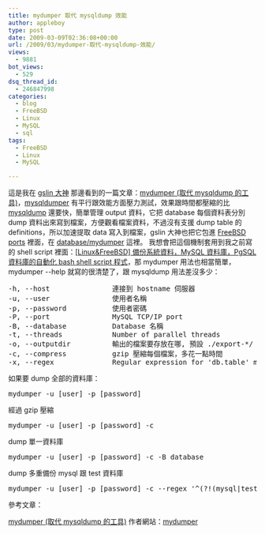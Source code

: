 ```yaml
---
title: mydumper 取代 mysqldump 效能
author: appleboy
type: post
date: 2009-03-09T02:36:08+00:00
url: /2009/03/mydumper-取代-mysqldump-效能/
views:
  - 9881
bot_views:
  - 529
dsq_thread_id:
  - 246847998
categories:
  - blog
  - FreeBSD
  - Linux
  - MySQL
  - sql
tags:
  - FreeBSD
  - Linux
  - MySQL

---
```

這是我在 [gslin 大神][1] 那邊看到的一篇文章：[mydumper (取代 mysqldump 的工具)][2]，[mysqldumper][3] 有平行跟效能方面壓力測試，效果跟時間都壓縮的比 [mysqldump][4] 還要快，簡單管理 output 資料，它把 database 每個資料表分別 dump 資料出來寫到檔案，方便觀看檔案資料，不過沒有支援 dump table 的 definitions，所以加速提取 data 寫入到檔案，gslin 大神也把它包進 [FreeBSD][5] [ports][6] 裡面，在 [database/mydumper][7] 這裡。 我想會把這個機制套用到我之前寫的 shell script 裡面：[[Linux&FreeBSD] 備份系統資料，MySQL 資料庫，PgSQL 資料庫的自動化 bash shell script 程式][8]，那 mydumper 用法也相當簡單，mydumper --help 就寫的很清楚了，跟 mysqldump 用法差沒多少： 

<pre class="brush: bash; title: ; notranslate" title="">-h, --host               連接到 hostname 伺服器
-u, --user               使用者名稱
-p, --password           使用者密碼
-P, --port               MySQL TCP/IP port 
-B, --database           Database 名稱
-t, --threads            Number of parallel threads
-o, --outputdir          輸出的檔案要存放在哪, 預設 ./export-*/
-c, --compress           gzip 壓縮每個檔案，多花一點時間
-x, --regex              Regular expression for 'db.table' matching</pre>

<!--more--> 如果要 dump 全部的資料庫： 

<pre class="brush: bash; title: ; notranslate" title="">mydumper -u [user] -p [password]</pre> 經過 gzip 壓縮 

<pre class="brush: bash; title: ; notranslate" title="">mydumper -u [user] -p [password] -c</pre> dump 單一資料庫 

<pre class="brush: bash; title: ; notranslate" title="">mydumper -u [user] -p [password] -c -B database</pre> dump 多重備份 mysql 跟 test 資料庫 

<pre class="brush: bash; title: ; notranslate" title="">mydumper -u [user] -p [password] -c --regex '^(?!(mysql|test))'</pre> 參考文章： 

[mydumper (取代 mysqldump 的工具)][2] 作者網站：[mydumper][3]

 [1]: http://blog.gslin.org
 [2]: http://blog.gslin.org/archives/2009/03/04/1956/
 [3]: http://dammit.lt/2009/02/03/mydumper/
 [4]: http://dev.mysql.com/doc/refman/5.1/en/mysqldump.html
 [5]: http://www.freebsd.org
 [6]: http://www.freebsd.org/ports/
 [7]: http://www.freshports.org/databases/mydumper/
 [8]: http://blog.wu-boy.com/2008/05/23/268/